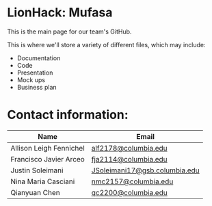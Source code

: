 # LionHack: Mufasa

This is the main page for our team's GitHub.

This is where we'll store a variety of different files, which may include:

- Documentation
- Code
- Presentation
- Mock ups
- Business plan

# Contact information:

Name | Email 
--- | ---
Allison Leigh Fennichel | alf2178@columbia.edu
Francisco Javier Arceo | fja2114@columbia.edu
Justin Soleimani | JSoleimani17@gsb.columbia.edu
Nina Maria Casciani | nmc2157@columbia.edu
Qianyuan Chen | qc2200@columbia.edu 

